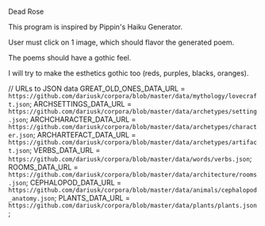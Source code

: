 Dead Rose

This program is inspired by Pippin's Haiku Generator.

User must click on 1 image, which should flavor the generated poem.

The poems should have a gothic feel.

I will try to make the esthetics gothic too (reds, purples, blacks, oranges).

// URLs to JSON data
GREAT_OLD_ONES_DATA_URL = `https://github.com/dariusk/corpora/blob/master/data/mythology/lovecraft.json`;
ARCHSETTINGS_DATA_URL = `https://github.com/dariusk/corpora/blob/master/data/archetypes/setting.json`;
ARCHCHARACTER_DATA_URL = `https://github.com/dariusk/corpora/blob/master/data/archetypes/character.json`;
ARCHARTEFACT_DATA_URL = `https://github.com/dariusk/corpora/blob/master/data/archetypes/artifact.json`;
VERBS_DATA_URL = `https://github.com/dariusk/corpora/blob/master/data/words/verbs.json`;
ROOMS_DATA_URL = `https://github.com/dariusk/corpora/blob/master/data/architecture/rooms.json`;
CEPHALOPOD_DATA_URL = `https://github.com/dariusk/corpora/blob/master/data/animals/cephalopod_anatomy.json`;
PLANTS_DATA_URL = `https://github.com/dariusk/corpora/blob/master/data/plants/plants.json`;
